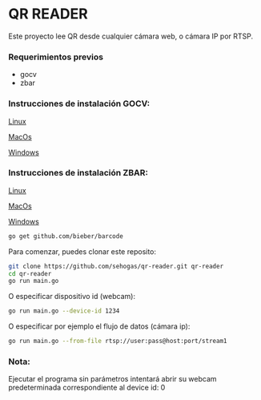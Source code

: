 # QR READER

Este proyecto lee QR desde cualquier cámara web, o cámara IP por RTSP. 

### Requerimientos previos

* gocv
* zbar

### Instrucciones de instalación GOCV:

[Linux](https://gocv.io/getting-started/linux/)

[MacOs](https://gocv.io/getting-started/macos/)

[Windows](https://gocv.io/getting-started/windows/)

### Instrucciones de instalación ZBAR:

[Linux](http://zbar.sourceforge.net/download.html)

[MacOs](http://macappstore.org/zbar/)

[Windows](http://zbar.sourceforge.net/download.html)

```bash
go get github.com/bieber/barcode
```

Para comenzar, puedes clonar este reposito:
```bash
git clone https://github.com/sehogas/qr-reader.git qr-reader
cd qr-reader
go run main.go
```
O especificar dispositivo id (webcam):
```bash
go run main.go --device-id 1234
```

O especificar por ejemplo el flujo de datos (cámara ip):
```bash
go run main.go --from-file rtsp://user:pass@host:port/stream1
```

### Nota:
Ejecutar el programa sin parámetros intentará abrir su webcam predeterminada correspondiente al device id: 0